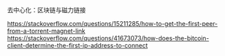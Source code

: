 去中心化：区块链与磁力链接

https://stackoverflow.com/questions/15211285/how-to-get-the-first-peer-from-a-torrent-magnet-link
https://stackoverflow.com/questions/41673073/how-does-the-bitcoin-client-determine-the-first-ip-address-to-connect